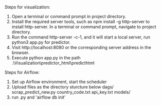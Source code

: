 Steps for visualization:
1. Open a terminal or command prompt in project directory.
2. Install the required server tools, such as npm install -g http-server to install http-server. In a terminal or command prompt, navigate to project directory.
3. Run the command http-server -c-1, and it will start a local server, run python3 app.py for predictor.
4. Visit http://localhost:8080 or the corresponding server address in the browser.
5. Execute python app.py in the path .\Visualization\predictor_html\predicthtml

Steps for Airflow:
1. Set up Airflow environment, start the scheduler
2. Upload files as the directory sturcture below
dags/
	scrap_predict_new.py
	country_code.txt
	api_key.txt
	models/
3. run .py and 'airflow db init'
